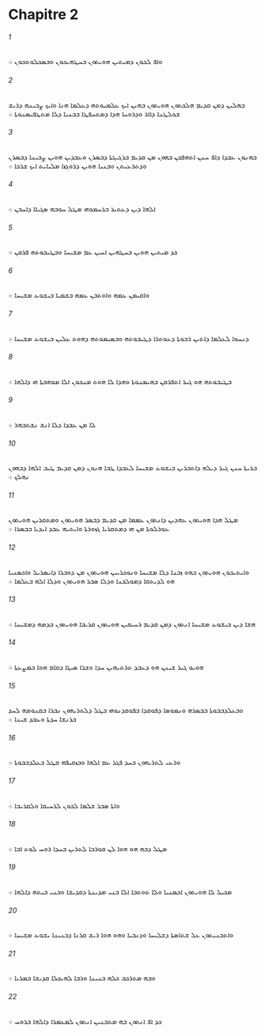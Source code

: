 # Chapitre 2

###### 1
ܘܐܦ ܠܟܘܢ ܕܡܝܬܝܢ ܗܘܝܬܘܢ ܒܚܛܗܝܟܘܢ ܘܒܤܟܠܘܬܟܘܢ ܀
###### 2
ܒܗܠܝܢ ܕܡܢ ܩܕܝܡ ܗܠܟܬܘܢ ܗܘܝܬܘܢ ܒܗܝܢ ܐܝܟ ܥܠܡܝܘܬܗ ܕܥܠܡܐ ܗܢܐ ܘܐܝܟ ܨܒܝܢܗ ܕܪܝܫ ܫܘܠܛܢܐ ܕܐܐܪ ܘܕܪܘܚܐ ܗܕܐ ܕܡܬܚܦܛܐ ܒܒܢܝܐ ܕܠܐ ܡܬܛܦܝܤܢܘܬܐ ܀
###### 3
ܒܗܢܘܢ ܥܒܕܐ ܕܐܦ ܚܢܢ ܐܬܗܦܟܢ ܒܗܘܢ ܡܢ ܩܕܝܡ ܒܪܓܝܓܬܐ ܕܒܤܪܢ ܘܥܒܕܝܢ ܗܘܝܢ ܨܒܝܢܐ ܕܒܤܪܢ ܘܕܬܪܥܝܬܢ ܘܒܢܝܐ ܗܘܝܢ ܕܪܘܓܙܐ ܡܠܝܐܝܬ ܐܝܟ ܫܪܟܐ ܀
###### 4
ܐܠܗܐ ܕܝܢ ܕܥܬܝܪ ܒܪܚܡܘܗܝ ܡܛܠ ܚܘܒܗ ܤܓܝܐܐ ܕܐܚܒܢ ܀
###### 5
ܟܕ ܡܝܬܝܢ ܗܘܝܢ ܒܚܛܗܝܢ ܐܚܝܢ ܥܡ ܡܫܝܚܐ ܘܒܛܝܒܘܬܗ ܦܪܩܢ ܀
###### 6
ܘܐܩܝܡܢ ܥܡܗ ܘܐܘܬܒܢ ܥܡܗ ܒܫܡܝܐ ܒܝܫܘܥ ܡܫܝܚܐ ܀
###### 7
ܕܢܚܘܐ ܠܥܠܡܐ ܕܐܬܝܢ ܪܒܘܬܐ ܕܥܘܬܪܐ ܕܛܝܒܘܬܗ ܘܒܤܝܡܘܬܗ ܕܗܘܬ ܥܠܝܢ ܒܝܫܘܥ ܡܫܝܚܐ ܀
###### 8
ܒܛܝܒܘܬܗ ܗܘ ܓܝܪ ܐܬܦܪܩܢ ܒܗܝܡܢܘܬܐ ܘܗܕܐ ܠܐ ܗܘܬ ܡܢܟܘܢ ܐܠܐ ܡܘܗܒܬܐ ܗܝ ܕܐܠܗܐ ܀
###### 9
ܠܐ ܡܢ ܥܒܕܐ ܕܠܐ ܐܢܫ ܢܫܬܒܗܪ ܀
###### 10
ܒܪܝܬܐ ܚܢܢ ܓܝܪ ܕܝܠܗ ܕܐܬܒܪܝܢ ܒܝܫܘܥ ܡܫܝܚܐ ܠܥܒܕܐ ܛܒܐ ܗܢܘܢ ܕܡܢ ܩܕܝܡ ܛܝܒ ܐܠܗܐ ܕܒܗܘܢ ܢܗܠܟ ܀
###### 11
ܡܛܠ ܗܕܐ ܗܘܝܬܘܢ ܥܗܕܝܢ ܕܐܢܬܘܢ ܥܡܡܐ ܡܢ ܩܕܝܡ ܕܒܤܪ ܗܘܝܬܘܢ ܘܡܬܩܪܝܢ ܗܘܝܬܘܢ ܥܘܪܠܘܬܐ ܡܢ ܗܝ ܕܡܬܩܪܝܐ ܓܙܘܪܬܐ ܘܐܝܬܝܗ ܥܒܕ ܐܝܕܝܐ ܒܒܤܪܐ ܀
###### 12
ܘܐܝܬܝܟܘܢ ܗܘܝܬܘܢ ܒܗܘ ܙܒܢܐ ܕܠܐ ܡܫܝܚܐ ܘܢܘܟܪܝܝܢ ܗܘܝܬܘܢ ܡܢ ܕܘܒܪܐ ܕܐܝܤܪܝܠ ܘܐܟܤܢܝܐ ܗܘ ܠܕܝܬܩܐ ܕܡܘܠܟܢܐ ܘܕܠܐ ܤܒܪ ܗܘܝܬܘܢ ܘܕܠܐ ܐܠܗ ܒܥܠܡܐ ܀
###### 13
ܗܫܐ ܕܝܢ ܒܝܫܘܥ ܡܫܝܚܐ ܐܢܬܘܢ ܕܡܢ ܩܕܝܡ ܪܚܝܩܝܢ ܗܘܝܬܘܢ ܩܪܝܒܐ ܗܘܝܬܘܢ ܒܕܡܗ ܕܡܫܝܚܐ ܀
###### 14
ܗܘܝܘ ܓܝܪ ܫܝܢܢ ܗܘ ܕܥܒܕ ܬܪܬܝܗܝܢ ܚܕܐ ܘܫܪܐ ܤܝܓܐ ܕܩܐܡ ܗܘܐ ܒܡܨܥܬܐ ܀
###### 15
ܘܒܥܠܕܒܒܘܬܐ ܒܒܤܪܗ ܘܢܡܘܤܐ ܕܦܘܩܕܐ ܒܦܘܩܕܢܘܗܝ ܒܛܠ ܕܠܬܪܝܗܘܢ ܢܒܪܐ ܒܩܢܘܡܗ ܠܚܕ ܒܪܢܫܐ ܚܕܬܐ ܘܥܒܕ ܫܝܢܐ ܀
###### 16
ܘܪܥܝ ܠܬܪܝܗܘܢ ܒܚܕ ܦܓܪ ܥܡ ܐܠܗܐ ܘܒܙܩܝܦܗ ܩܛܠ ܒܥܠܕܒܒܘܬܐ ܀
###### 17
ܘܐܬܐ ܤܒܪ ܫܠܡܐ ܠܟܘܢ ܠܪܚܝܩܐ ܘܠܩܪܝܒܐ ܀
###### 18
ܡܛܠ ܕܒܗ ܗܘ ܗܘܐ ܠܢ ܩܘܪܒܐ ܠܬܪܝܢ ܒܚܕܐ ܪܘܚ ܠܘܬ ܐܒܐ ܀
###### 19
ܡܟܝܠ ܠܐ ܗܘܝܬܘܢ ܐܟܤܢܝܐ ܘܠܐ ܬܘܬܒܐ ܐܠܐ ܒܢܝ ܡܕܝܢܬܐ ܕܩܕܝܫܐ ܘܒܢܝ ܒܝܬܗ ܕܐܠܗܐ ܀
###### 20
ܘܐܬܒܢܝܬܘܢ ܥܠ ܫܬܐܤܬܐ ܕܫܠܝܚܐ ܘܕܢܒܝܐ ܘܗܘ ܗܘܐ ܪܝܫ ܩܪܢܐ ܕܒܢܝܢܐ ܝܫܘܥ ܡܫܝܚܐ ܀
###### 21
ܘܒܗ ܡܬܪܟܒ ܟܠܗ ܒܢܝܢܐ ܘܪܒܐ ܠܗܝܟܠܐ ܩܕܝܫܐ ܒܡܪܝܐ ܀
###### 22
ܟܕ ܐܦ ܐܢܬܘܢ ܒܗ ܡܬܒܢܝܢ ܐܢܬܘܢ ܠܡܥܡܪܐ ܕܐܠܗܐ ܒܪܘܚ ܀
